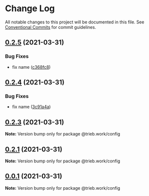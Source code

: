 # Change Log

All notable changes to this project will be documented in this file.
See [Conventional Commits](https://conventionalcommits.org) for commit guidelines.

## [0.2.5](https://github.com/trieb-work/config/compare/v0.2.4...v0.2.5) (2021-03-31)

### Bug Fixes

- fix name ([c368fc8](https://github.com/trieb-work/config/commit/c368fc88847f86c8734abe6471414832a3cb8237))

## [0.2.4](https://github.com/trieb-work/config/compare/v0.2.3...v0.2.4) (2021-03-31)

### Bug Fixes

- fix name ([3c91a4a](https://github.com/trieb-work/config/commit/3c91a4a14d5af6fc2db229d6931ea7db09598dc3))

## [0.2.3](https://github.com/trieb-work/config/compare/v0.2.1...v0.2.3) (2021-03-31)

**Note:** Version bump only for package @trieb.work/config

## [0.2.1](https://github.com/trieb-work/config/compare/v0.1.6...v0.2.1) (2021-03-31)

**Note:** Version bump only for package @trieb.work/config

## [0.0.1](https://github.com/trieb-work/config/compare/v0.1.6...v0.0.1) (2021-03-31)

**Note:** Version bump only for package @trieb.work/config
